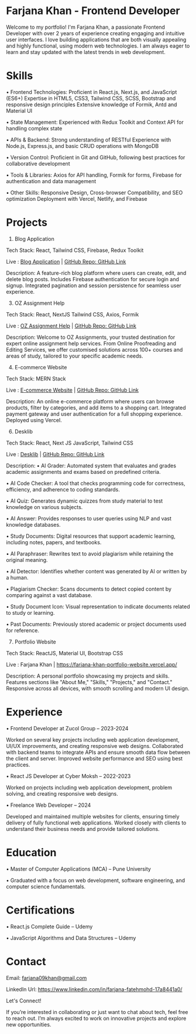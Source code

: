 # Farjana Khan - Frontend Developer

Welcome to my portfolio! I'm Farjana Khan, a passionate Frontend Developer with over 2 years of experience creating engaging and intuitive user interfaces. 
I love building applications that are both visually appealing and highly functional, using modern web technologies. 
I am always eager to learn and stay updated with the latest trends in web development.


# Skills

 • Frontend Technologies:
     Proficient in React.js, Next.js, and JavaScript (ES6+)
     Expertise in HTML5, CSS3, Tailwind CSS, SCSS, Bootstrap and responsive design principles
     Extensive knowledge of Formik, Antd and Material UI
     

 • State Management:
     Experienced with Redux Toolkit and Context API for handling complex state

 • APIs & Backend:
    Strong understanding of RESTful 
    Experience with Node.js, Express.js, and basic CRUD operations with MongoDB

 • Version Control:
    Proficient in Git and GitHub, following best practices for collaborative development

 • Tools & Libraries:
    Axios for API handling, Formik for forms, Firebase for authentication and data management

 • Other Skills:
    Responsive Design, Cross-browser Compatibility, and SEO optimization
    Deployment with Vercel, Netlify, and Firebase

# Projects

1. Blog Application
   
Tech Stack: React, Tailwind CSS, Firebase, Redux Toolkit

  Live : [Blog Application](https://blogs-post-application.netlify.app/) | [GitHub Repo: GitHub Link](https://blogs-post-application.netlify.app/)

  Description: A feature-rich blog platform where users can create, edit, and delete blog posts. Includes Firebase authentication for secure login and signup. Integrated pagination and session persistence for seamless 
  user experience.

3. OZ Assignment Help
   
  Tech Stack: React, NextJS Tailwind CSS, Axios, Formik

  Live : [OZ Assignment Help](https://www.ozassignments.com/) | [GitHub Repo: GitHub Link](https://www.ozassignments.com/)

  Description: Welcome to OZ Assignments, your trusted destination for expert online assignment help services. From Online Proofreading and Editing Services, we offer customised solutions across 100+ courses and areas of 
  study, tailored to your specific academic needs.

4. E-commerce Website
   
  Tech Stack: MERN Stack

  Live : [E-commerce Website](https://e-commerce-mern-app.netlify.app/) | [GitHub Repo: GitHub Link](https://e-commerce-mern-app.netlify.app/)

  Description: An online e-commerce platform where users can browse products, filter by categories, and add items to a shopping cart. Integrated payment gateway and user authentication for a full shopping experience. 
  Deployed using Vercel.

6. Desklib
   
  Tech Stack: React, Next JS JavaScript, Tailwind CSS

  Live : [Desklib](https://desklib.com/) | [GitHub Repo: GitHub Link](https://desklib.com/)

Description:
•  AI Grader: Automated system that evaluates and grades academic assignments and exams based on predefined criteria.

•  AI Code Checker: A tool that checks programming code for correctness, efficiency, and adherence to coding standards.

•  AI Quiz: Generates dynamic quizzes from study material to test knowledge on various subjects.

•  AI Answer: Provides responses to user queries using NLP and vast knowledge databases.

•  Study Documents: Digital resources that support academic learning, including notes, papers, and textbooks.

•  AI Paraphraser: Rewrites text to avoid plagiarism while retaining the original meaning.

•  AI Detector: Identifies whether content was generated by AI or written by a human.

•  Plagiarism Checker: Scans documents to detect copied content by comparing against a vast database.

•  Study Document Icon: Visual representation to indicate documents related to study or learning.

•  Past Documents: Previously stored academic or project documents used for reference.

7. Portfolio Website
   
  Tech Stack: ReactJS, Material UI, Bootstrap CSS

  Live : Farjana Khan | https://farjana-khan-portfolio-website.vercel.app/ 

  Description: A personal portfolio showcasing my projects and skills. Features sections like "About Me," "Skills," "Projects," and "Contact." Responsive across all devices, with smooth scrolling and modern UI design.

# Experience

• Frontend Developer at Zucol Group – 2023-2024

   Worked on several key projects including web application development, UI/UX improvements, and creating responsive web designs.
   Collaborated with backend teams to integrate APIs and ensure smooth data flow between the client and server.
   Improved website performance and SEO using best practices.

• React JS Developer at Cyber Moksh – 2022-2023

   Worked on projects including web application development, problem solving, and creating responsive web designs.

• Freelance Web Developer – 2024

   Developed and maintained multiple websites for clients, ensuring timely delivery of fully functional web applications.
   Worked closely with clients to understand their business needs and provide tailored solutions.

# Education
• Master of Computer Applications (MCA) – Pune University 

• Graduated with a focus on web development, software engineering, and computer science fundamentals.

# Certifications
• React.js Complete Guide – Udemy

• JavaScript Algorithms and Data Structures – Udemy

# Contact

Email: farjana09khan@gmail.com

LinkedIn Url: https://www.linkedin.com/in/farjana-fatehmohd-17a8441a0/

Let's Connect!

If you’re interested in collaborating or just want to chat about tech, feel free to reach out. I’m always excited to work on innovative projects and explore new opportunities.

